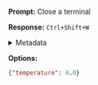 **Prompt:**
Close a terminal

**Response:**
`Ctrl+Shift+W`

<details><summary>Metadata</summary>

- Duration: 797 ms
- Datetime: 2023-11-17T19:15:49.342803
- Model: gpt-4-1106-preview

</details>

**Options:**
```json
{"temperature": 0.0}
```

